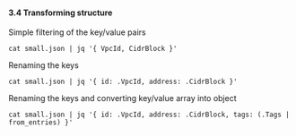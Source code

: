 #### 3.4 Transforming structure

Simple filtering of the key/value pairs

	cat small.json | jq '{ VpcId, CidrBlock }'
	
Renaming the keys

	cat small.json | jq '{ id: .VpcId, address: .CidrBlock }'

Renaming the keys and converting key/value array into object

	cat small.json | jq '{ id: .VpcId, address: .CidrBlock, tags: (.Tags | from_entries) }'


